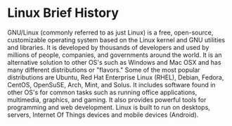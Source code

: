 # Linux Brief History

GNU/Linux (commonly referred to as just Linux) is a free, open-source, customizable operating system based on the Linux kernel and GNU utilities and libraries.  It is developed by thousands of developers and used by millions of people, companies, and governments around the world. It is an alternative solution to other OS's such as Windows and Mac OSX and has many different distributions or "flavors."  Some of the most popular distributions are Ubuntu, Red Hat Enterprise Linux (RHEL), Debian, Fedora, CentOS, OpenSuSE, Arch, Mint, and Solus. It includes software found in other OS's for common tasks such as running office applications, multimedia, graphics, and gaming. It also provides powerful tools for programming and web development. Linux is built to run on desktops, servers, Internet Of Things devices and mobile devices (Android).
